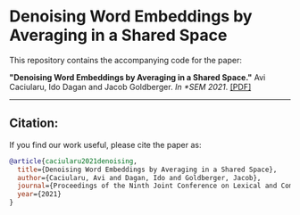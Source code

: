 # Denoising Word Embeddings by Averaging in a Shared Space

This repository contains the accompanying code for the paper:

**"Denoising Word Embeddings by Averaging in a Shared Space."** Avi Caciularu, Ido Dagan and Jacob Goldberger. *In \*SEM 2021*.
[[PDF]](https://arxiv.org/pdf/2106.02954.pdf)

---
## Citation:
If you find our work useful, please cite the paper as:

```bibtex
@article{caciularu2021denoising,
  title={Denoising Word Embeddings by Averaging in a Shared Space},
  author={Caciularu, Avi and Dagan, Ido and Goldberger, Jacob},
  journal={Proceedings of the Ninth Joint Conference on Lexical and Computational Semantics (*SEM)},
  year={2021}
}
```
